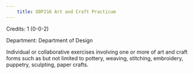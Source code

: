 ```yaml
---
    title: DDP216 Art and Craft Practicum
---
```

Credits: 1 (0-0-2)

Department: Department of Design

Individual or collaborative exercises involving one or more of art and craft forms such as but not limited to pottery, weaving, stitching, embroidery, puppetry, sculpting, paper crafts.